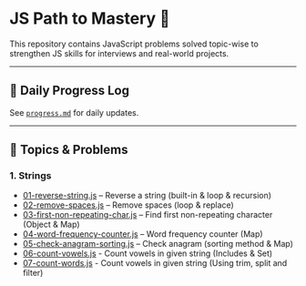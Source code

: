 # JS Path to Mastery 🚀

This repository contains JavaScript problems solved topic-wise to strengthen JS skills for interviews and real-world projects.

---

## 📅 Daily Progress Log
See [`progress.md`](progress.md) for daily updates.

---

## 📝 Topics & Problems

### 1. Strings
- [01-reverse-string.js](./problems/string/01-reverse-string.js) – Reverse a string (built-in & loop & recursion)
- [02-remove-spaces.js](./problems/string/02-remove-spaces.js) – Remove spaces (loop & replace)
- [03-first-non-repeating-char.js](./problems/string/03-first-non-repeating-char.js) – Find first non-repeating character (Object & Map)
- [04-word-frequency-counter.js](./problems/string/04-word-frequency-counter.js) – Word frequency counter (Map)
- [05-check-anagram-sorting.js](./problems/string/05-check-anagram.js) – Check anagram (sorting method & Map)
- [06-count-vowels.js](./problems/string/06-count-vowels.js) - Count vowels in given string (Includes & Set)
- [07-count-words.js](./problems/string/07-count-words.js) - Count vowels in given string (Using trim, split and filter) 